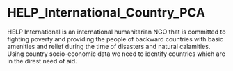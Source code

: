 # HELP_International_Country_PCA
HELP International is an international humanitarian NGO that is committed to fighting poverty and providing the people of backward countries with basic amenities and relief during the time of disasters and natural calamities. Using country socio-economic data we need to identify countries which are in the direst need of aid. 
